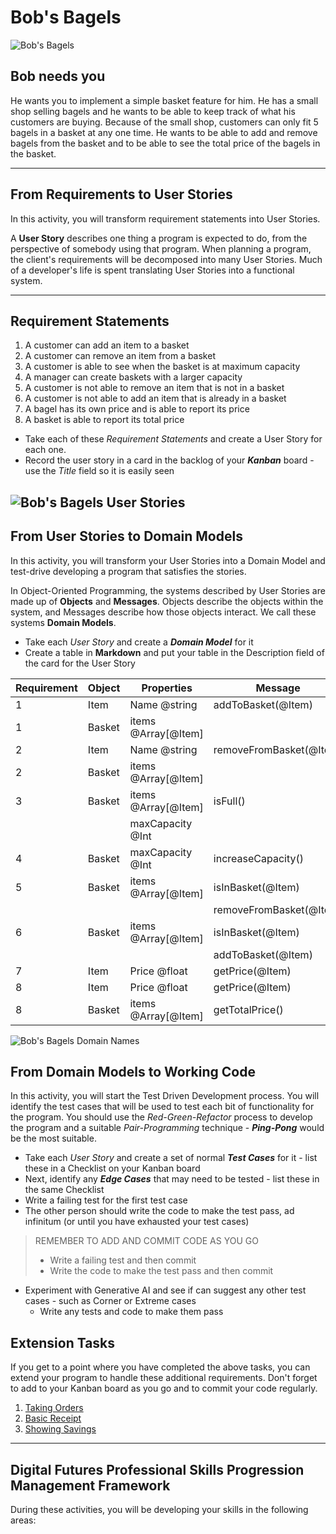 # Bob's Bagels

![Bob's Bagels](./images/bagels.jpg)

## Bob needs you

He wants you to implement a simple basket feature for him.  He has a small shop selling bagels and he wants to be able to keep track of what his customers are buying.  Because of the small shop, customers can only fit 5 bagels in a basket at any one time.  He wants to be able to add and remove bagels from the basket and to be able to see the total price of the bagels in the basket.

---

## From Requirements to User Stories

In this activity, you will transform requirement statements into User Stories.

A **User Story** describes one thing a program is expected to do, from the perspective of somebody using that program. When planning a program, the client's requirements will be decomposed into many User Stories. Much of a developer's life is spent translating User Stories into a functional system.

---

## Requirement Statements

1. A customer can add an item to a basket
2. A customer can remove an item from a basket
3. A customer is able to see when the basket is at maximum capacity
4. A manager can create baskets with a larger capacity
5. A customer is not able to remove an item that is not in a basket
6. A customer is not able to add an item that is already in a basket
7. A bagel has its own price and is able to report its price
8. A basket is able to report its total price

- Take each of these *Requirement Statements* and create a User Story for each one.
- Record the user story in a card in the backlog of your ***Kanban*** board - use the *Title* field so it is easily seen

![Bob's Bagels User Stories](./images/userstories.png)
---

## From User Stories to Domain Models

In this activity, you will transform your User Stories into a Domain Model and test-drive developing a program that satisfies the stories.

In Object-Oriented Programming, the systems described by User Stories are made up of **Objects** and **Messages**. Objects describe the objects within the system, and Messages describe how those objects interact. We call these systems **Domain Models**.

- Take each *User Story* and create a ***Domain Model*** for it
- Create a table in **Markdown** and put your table in the Description field of the card for the User Story


 Requirement | Object | Properties          | Message                 | Output   |
 ----------- | ------ | ------------------- | ----------------------- | -------- |
 1           | Item   | Name @string        | addToBasket(@Item)      | @Boolean |
 1           | Basket | items @Array[@Item] |                         |          |
 2           | Item   | Name @string        | removeFromBasket(@Item) | @Boolean |
 2           | Basket | items @Array[@Item] |                         |          |
 3           | Basket | items @Array[@Item] | isFull()                | @Boolean |
             |        | maxCapacity @Int    |                         |          |
 4           | Basket | maxCapacity @Int    | increaseCapacity()      | Void     |
 5           | Basket | items @Array[@Item] | isInBasket(@Item)       | @Boolean |
             |        |                     | removeFromBasket(@Item) |          |
 6           | Basket | items @Array[@Item] | isInBasket(@Item)       | @Boolean |
             |        |                     | addToBasket(@Item)      |          |
 7           | Item   | Price @float        | getPrice(@Item)         | @float   |
 8           | Item   | Price @float        | getPrice(@Item)         | @float   |
 8           | Basket | items @Array[@Item] | getTotalPrice()         | @float   |

![Bob's Bagels Domain Names](./images/domainNames.png)

## From Domain Models to Working Code

In this activity, you will start the Test Driven Development process.  You will identify the test cases that will be used to test each bit of functionality for the program.  You should use the *Red-Green-Refactor* process to develop the program and a suitable *Pair-Programming* technique - ***Ping-Pong*** would be the most suitable.

- Take each *User Story* and create a set of normal ***Test Cases*** for it - list these in a Checklist on your Kanban board
- Next, identify any ***Edge Cases*** that may need to be tested - list these in the same Checklist
- Write a failing test for the first test case
- The other person should write the code to make the test pass, ad infinitum (or until you have exhausted your test cases)

> REMEMBER TO ADD AND COMMIT CODE AS YOU GO
>
> - Write a failing test and then commit
> - Write the code to make the test pass and then commit
>

- Experiment with Generative AI and see if can suggest any other test cases - such as Corner or Extreme cases
  - Write any tests and code to make them pass

## Extension Tasks

If you get to a point where you have completed the above tasks, you can extend your program to handle these additional requirements.  Don't forget to add to your Kanban board as you go and to commit your code regularly.

1. [Taking Orders](bobs-bagels-extension-1.md)
2. [Basic Receipt](bobs-bagels-extension-2.md)
3. [Showing Savings](bobs-bagels-extension-3.md)

---

## Digital Futures Professional Skills Progression Management Framework

During these activities, you will be developing your skills in the following areas:
